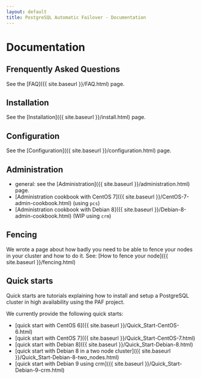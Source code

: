 ```yaml
---
layout: default
title: PostgreSQL Automatic Failover - Documentation
---
```


# Documentation

## Frenquently Asked Questions

See the [FAQ]({{ site.baseurl }}/FAQ.html) page.

## Installation

See the [Installation]({{ site.baseurl }}/install.html) page.

## Configuration

See the [Configuration]({{ site.baseurl }}/configuration.html) page.

## Administration

* general: see the [Administration]({{ site.baseurl }}/administration.html)
  page.
* [Administration cookbook with CentOS 7]({{ site.baseurl }}/CentOS-7-admin-cookbook.html) (using `pcs`)
* [Administration cookbook with Debian 8]({{ site.baseurl }}/Debian-8-admin-cookbook.html) (WIP using `crm`)

## Fencing

We wrote a page about how badly you need to be able to fence your nodes in your
cluster and how to do it. See:
[How to fence your node]({{ site.baseurl }}/fencing.html)

## Quick starts

Quick starts are tutorials explaining how to install and setup a PostgreSQL
cluster in high availability using the PAF project.

We currently provide the following quick starts:

  * [quick start with CentOS 6]({{ site.baseurl }}/Quick_Start-CentOS-6.html)
  * [quick start with CentOS 7]({{ site.baseurl }}/Quick_Start-CentOS-7.html)
  * [quick start with Debian 8]({{ site.baseurl }}/Quick_Start-Debian-8.html)
  * [quick start with Debian 8 in a two node cluster]({{ site.baseurl }}/Quick_Start-Debian-8-two_nodes.html)
  * [quick start with Debian 9 using crm]({{ site.baseurl }}/Quick_Start-Debian-9-crm.html)

